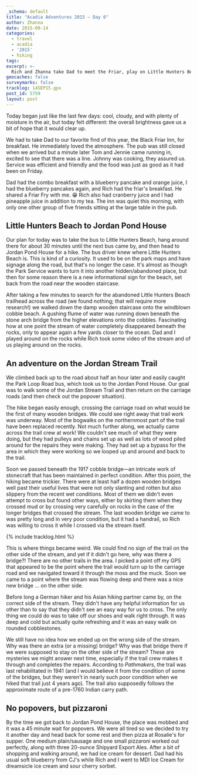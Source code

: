 ```yaml
---
_schema: default
title: "Acadia Adventures 2015 – Day 6"
author: Zhanna
date: 2015-09-14
categories:
  - travel
  - acadia
  - '2015'
  - hiking
tags:
excerpt: >-
  Rich and Zhanna take Dad to meet the Friar, play on Little Hunters Beach, and then get lost in the woods near Jordan Stream.
geocaches: false
surveymarks: false
tracklog: 14SEP15.gpx
post_id: 5759
layout: post                       
---
```


Today began just like the last few days: cool, cloudy, and with plenty of moisture in the air, but today felt different: the overall brightness gave us a bit of hope that it would clear up. 

We had to take Dad to our favorite find of this year, the Black Friar Inn, for breakfast. He immediately loved the atmosphere. The pub was still closed when we arrived but a minute later Tom and Jennie came running in, excited to see that there was a line. Johnny was cooking, they assured us. Service was efficient and friendly and the food was just as good as it had been on Friday. 

Dad had the combo breakfast with a blueberry pancake and orange juice, I had the blueberry pancakes again, and Rich had the friar's breakfast. He shared a Friar Fry with me. :grin: Rich also had cranberry juice and I had pineapple juice in addition to my tea. The inn was quiet this morning, with only one other group of five friends sitting at the large table in the pub.

## Little Hunters Beach to Jordan Pond House

Our plan for today was to take the bus to Little Hunters Beach, hang around there for about 30 minutes until the next bus came by, and then head to Jordan Pond House for a hike. The bus driver knew where Little Hunters Beach is. This is kind of a curiosity. It used to be on the park maps and have signage along the road, but that's no longer the case. It's almost as though the Park Service wants to turn it into another hidden/abandoned place, but then for some reason there is a new informational sign for the beach, set back from the road near the wooden staircase. 

After taking a few minutes to search for the abandoned Little Hunters Beach trailhead across the road (we found nothing; that will require more research!) we walked down the damp wooden staircase onto the windblown cobble beach. A gushing flume of water was running down beneath the stone arch bridge from the higher elevations onto the cobbles. Fascinating how at one point the stream of water completely disappeared beneath the rocks, only to appear again a few yards closer to the ocean. Dad and I played around on the rocks while Rich took some video of the stream and of us playing around on the rocks.

## An adventure on the Jordan Stream Trail

We climbed back up to the road about half an hour later and easily caught the Park Loop Road bus, which took us to the Jordan Pond House. Our goal was to walk some of the Jordan Stream Trail and then return on the carriage roads (and then check out the popover situation). 

The hike began easily enough, crossing the carriage road on what would be the first of many wooden bridges. We could see right away that trail work was underway. Most of the bogwalks on the northernmost part of the trail have been replaced recently. Not much further along, we actually came across the trail crew at work! We couldn't see much of what they were doing, but they had pulleys and chains set up as well as lots of wood piled around for the repairs they were making. They had set up a bypass for the area in which they were working so we looped up and around and back to the trail.

Soon we passed beneath the 1917 cobble bridge—an intricate work of stonecraft that has been maintained in perfect condition. After this point, the hiking became trickier. There were at least half a dozen wooden bridges well past their useful lives that were not only slanting and rotten but also slippery from the recent wet conditions. Most of them we didn't even attempt to cross but found other ways, either by skirting them when they crossed mud or by crossing very carefully on rocks in the case of the longer bridges that crossed the stream. The last wooden bridge we came to was pretty long and in very poor condition, but it had a handrail, so Rich was willing to cross it while I crossed via the stream itself. 

{% include tracklog.html %}

This is where things became weird. We could find no sign of the trail on the other side of the stream, and yet if it didn't go here, why was there a bridge?! There are no other trails in the area. I picked a point off my GPS that appeared to be the point where the trail would turn up to the carriage road and we navigated toward it through the moss and the muck. Soon we came to a point where the stream was flowing deep and there was a nice new bridge ... on the other side. 

Before long a German hiker and his Asian hiking partner came by, on the correct side of the stream. They didn't have any helpful information for us other than to say that they didn't see an easy way for us to cross. The only thing we could do was to take off our shoes and walk right through. It was deep and cold but actually quite refreshing and it was an easy walk on rounded cobblestones. 

We still have no idea how we ended up on the wrong side of the stream. Why was there an extra (or a missing) bridge? Why was that bridge there if we were supposed to stay on the other side of the stream?  These are mysteries we might answer next time, especially if the trail crew makes it through and completes the repairs. According to <cite>Pathmakers</cite>, the trail was last rehabilitated in 1941 (and I would believe it from the condition of some of the bridges, but they weren't in nearly such poor condition when we hiked that trail just 4 years ago). The trail also supposedly follows the approximate route of a pre-1760 Indian carry path.

## No popovers, but pizzaroni

By the time we got back to Jordan Pond House, the place was mobbed and it was a 45 minute wait for popovers. We were all tired so we decided to try it another day and head back for some rest and then pizza at Rosalie's for supper. One medium plain/sausage and one small pizzaroni worked out perfectly, along with three 20-ounce Shipyard Export Ales. After a bit of shopping and walking around, we had ice cream for dessert. Dad had his usual soft blueberry from CJ's while Rich and I went to MDI Ice Cream for dreamsicle ice cream and sour cherry sorbet.